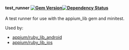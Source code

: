 #### test_runner [![Gem Version](https://badge.fury.io/rb/test_runner.png)](http://rubygems.org/gems/test_runner)[![Dependency Status](https://gemnasium.com/appium/test_runner.png)](https://gemnasium.com/appium/test_runner)

A test runner for use with the appium_lib gem and minitest.

Used by:

- [appium/ruby_lib_android](https://github.com/appium/ruby_lib_android)
- [appium/ruby_lib_ios](https://github.com/appium/ruby_lib_ios)
